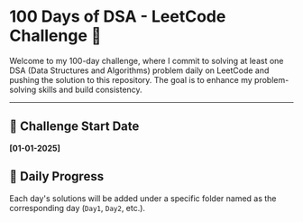 # 100 Days of DSA - LeetCode Challenge 🚀  

Welcome to my 100-day challenge, where I commit to solving at least one DSA (Data Structures and Algorithms) problem daily on LeetCode and pushing the solution to this repository. The goal is to enhance my problem-solving skills and build consistency.  

---

## 🏁 Challenge Start Date  
**[01-01-2025]**

## 📅 Daily Progress  
Each day's solutions will be added under a specific folder named as the corresponding day (`Day1`, `Day2`, etc.).  
